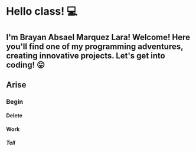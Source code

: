 # Hello class! 💻

## I'm Brayan Absael Marquez Lara! Welcome! Here you'll find one of my programming adventures, creating innovative projects. Let's get into coding! 😛
## Arise 
### Begin
#### Delete
#### Work
##### Tell
